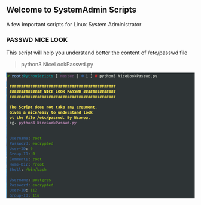 ## Welcome to SystemAdmin Scripts
A few important scripts for Linux System Administrator

### PASSWD NICE LOOK
This script will help you understand better the content of /etc/passwd file

> python3 NiceLookPasswd.py

![Ping Sweep Screenshot](PythonScripts/images/nicelookpasswd.png)


